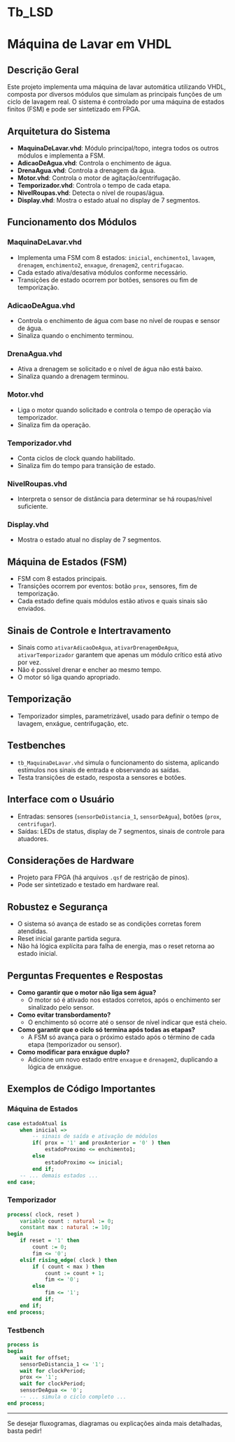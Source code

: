 # Tb_LSD
# Máquina de Lavar em VHDL

## Descrição Geral

Este projeto implementa uma máquina de lavar automática utilizando VHDL, composta por diversos módulos que simulam as principais funções de um ciclo de lavagem real. O sistema é controlado por uma máquina de estados finitos (FSM) e pode ser sintetizado em FPGA.

## Arquitetura do Sistema

- **MaquinaDeLavar.vhd**: Módulo principal/topo, integra todos os outros módulos e implementa a FSM.
- **AdicaoDeAgua.vhd**: Controla o enchimento de água.
- **DrenaAgua.vhd**: Controla a drenagem da água.
- **Motor.vhd**: Controla o motor de agitação/centrifugação.
- **Temporizador.vhd**: Controla o tempo de cada etapa.
- **NivelRoupas.vhd**: Detecta o nível de roupas/água.
- **Display.vhd**: Mostra o estado atual no display de 7 segmentos.

## Funcionamento dos Módulos

### MaquinaDeLavar.vhd
- Implementa uma FSM com 8 estados: `inicial`, `enchimento1`, `lavagem`, `drenagem`, `enchimento2`, `enxague`, `drenagem2`, `centrifugacao`.
- Cada estado ativa/desativa módulos conforme necessário.
- Transições de estado ocorrem por botões, sensores ou fim de temporização.

### AdicaoDeAgua.vhd
- Controla o enchimento de água com base no nível de roupas e sensor de água.
- Sinaliza quando o enchimento terminou.

### DrenaAgua.vhd
- Ativa a drenagem se solicitado e o nível de água não está baixo.
- Sinaliza quando a drenagem terminou.

### Motor.vhd
- Liga o motor quando solicitado e controla o tempo de operação via temporizador.
- Sinaliza fim da operação.

### Temporizador.vhd
- Conta ciclos de clock quando habilitado.
- Sinaliza fim do tempo para transição de estado.

### NivelRoupas.vhd
- Interpreta o sensor de distância para determinar se há roupas/nivel suficiente.

### Display.vhd
- Mostra o estado atual no display de 7 segmentos.

## Máquina de Estados (FSM)

- FSM com 8 estados principais.
- Transições ocorrem por eventos: botão `prox`, sensores, fim de temporização.
- Cada estado define quais módulos estão ativos e quais sinais são enviados.

## Sinais de Controle e Intertravamento

- Sinais como `ativarAdicaoDeAgua`, `ativarDrenagemDeAgua`, `ativarTemporizador` garantem que apenas um módulo crítico está ativo por vez.
- Não é possível drenar e encher ao mesmo tempo.
- O motor só liga quando apropriado.

## Temporização

- Temporizador simples, parametrizável, usado para definir o tempo de lavagem, enxágue, centrifugação, etc.

## Testbenches

- `tb_MaquinaDeLavar.vhd` simula o funcionamento do sistema, aplicando estímulos nos sinais de entrada e observando as saídas.
- Testa transições de estado, resposta a sensores e botões.

## Interface com o Usuário

- Entradas: sensores (`sensorDeDistancia_1`, `sensorDeAgua`), botões (`prox`, `centrifugar`).
- Saídas: LEDs de status, display de 7 segmentos, sinais de controle para atuadores.

## Considerações de Hardware

- Projeto para FPGA (há arquivos `.qsf` de restrição de pinos).
- Pode ser sintetizado e testado em hardware real.

## Robustez e Segurança

- O sistema só avança de estado se as condições corretas forem atendidas.
- Reset inicial garante partida segura.
- Não há lógica explícita para falha de energia, mas o reset retorna ao estado inicial.

## Perguntas Frequentes e Respostas

- **Como garantir que o motor não liga sem água?**
  - O motor só é ativado nos estados corretos, após o enchimento ser sinalizado pelo sensor.
- **Como evitar transbordamento?**
  - O enchimento só ocorre até o sensor de nível indicar que está cheio.
- **Como garantir que o ciclo só termina após todas as etapas?**
  - A FSM só avança para o próximo estado após o término de cada etapa (temporizador ou sensor).
- **Como modificar para enxágue duplo?**
  - Adicione um novo estado entre `enxague` e `drenagem2`, duplicando a lógica de enxágue.

## Exemplos de Código Importantes

### Máquina de Estados
```vhdl
case estadoAtual is
    when inicial =>
        -- sinais de saída e ativação de módulos
        if( prox = '1' and proxAnterior = '0' ) then
            estadoProximo <= enchimento1;
        else
            estadoProximo <= inicial;
        end if;
    -- ... demais estados ...
end case;
```

### Temporizador
```vhdl
process( clock, reset )
    variable count : natural := 0;
    constant max : natural := 10;
begin
    if reset = '1' then
        count := 0;
        fim <= '0';
    elsif rising_edge( clock ) then
        if ( count < max ) then
            count := count + 1;
            fim <= '0';
        else
            fim <= '1';
        end if;
    end if;
end process;
```

### Testbench
```vhdl
process is
begin
    wait for offset;
    sensorDeDistancia_1 <= '1';
    wait for clockPeriod;
    prox <= '1';
    wait for clockPeriod;
    sensorDeAgua <= '0';
    -- ... simula o ciclo completo ...
end process;
```

---

Se desejar fluxogramas, diagramas ou explicações ainda mais detalhadas, basta pedir!
